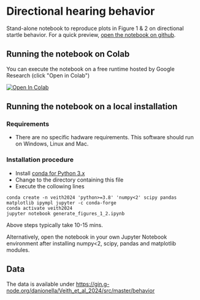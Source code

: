 # Directional hearing behavior

Stand-alone notebook to reproduce plots in Figure 1 & 2 on directional startle behavior. For a quick preview, [open the notebook on github](https://github.com/danionella/veith_et_al_2024/blob/main/figure_1_2/generate_figures_1_2.ipynb).

## Running the notebook on Colab
You can execute the notebook on a free runtime hosted by Google Research (click "Open in Colab") 

<a target="_blank" href="https://colab.research.google.com/github/danionella/veith_et_al_2024/blob/main/figure_1_2/generate_figures_1_2.ipynb">
  <img src="https://colab.research.google.com/assets/colab-badge.svg" alt="Open In Colab"/>
</a>

## Running the notebook on a local installation
### Requirements
- There are no specific hadware requirements. This software should run on Windows, Linux and Mac.

### Installation procedure
- Install [conda for Python 3.x](https://github.com/conda-forge/miniforge)
- Change to the directory containing this file
- Execute the collowing lines
```
conda create -n veith2024 'python>=3.8' 'numpy<2' scipy pandas matplotlib ipympl jupyter -c conda-forge
conda activate veith2024
jupyter notebook generate_figures_1_2.ipynb
```
Above steps typically take 10-15 mins.

Alternatively, open the notebook in your own Jupyter Notebook environment after installing numpy<2, scipy, pandas and matplotlib modules. 

## Data
The data is available under https://gin.g-node.org/danionella/Veith_et_al_2024/src/master/behavior